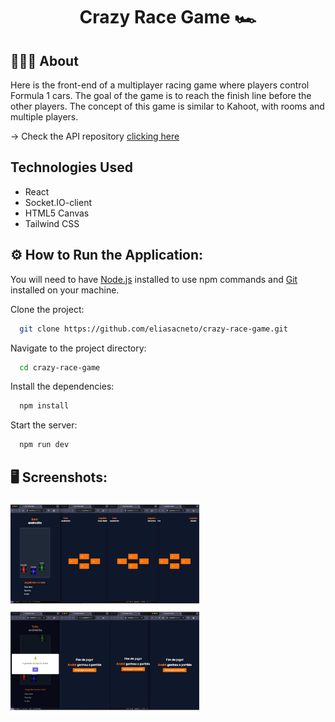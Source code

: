 <h1 align="center">
  Crazy Race Game 🏎️
</h1>

## 👨🏻‍💻 About

Here is the front-end of a multiplayer racing game where players control Formula 1 cars. The goal of the game is to reach the finish line before the other players. The concept of this game is similar to Kahoot, with rooms and multiple players.

→ Check the API repository [clicking here](https://github.com/eliasacneto/api-crazy-race)<br/>

## Technologies Used

- React
- Socket.IO-client
- HTML5 Canvas
- Tailwind CSS

## ⚙️ How to Run the Application:

You will need to have [Node.js](https://nodejs.org/en) installed to use npm commands and [Git](https://git-scm.com/) installed on your machine.

Clone the project:

```bash
  git clone https://github.com/eliasacneto/crazy-race-game.git
```

Navigate to the project directory:

```bash
  cd crazy-race-game
```

Install the dependencies:

```bash
  npm install
```

Start the server:

```bash
  npm run dev
```

## 🖥️ Screenshots:

<div align="center" style="display: flex; flex-direction: column; gap: 1px;">
  <img alt="" src="././public/assets/1.png" width="60%">
    <img alt="" src="././public/assets/2.png" width="60%">
</div>
